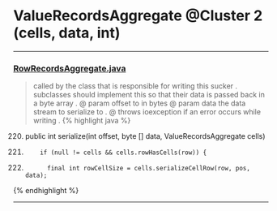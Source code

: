 # ValueRecordsAggregate @Cluster 2 (cells, data, int)

***

### [RowRecordsAggregate.java](https://searchcode.com/codesearch/view/15642594/)
> called by the class that is responsible for writing this sucker . subclasses should implement this so that their data is passed back in a byte array . @ param offset to in bytes @ param data the data stream to serialize to . @ throws ioexception if an error occurs while writing . 
{% highlight java %}
220. public int serialize(int offset, byte [] data, ValueRecordsAggregate cells)
240.         if (null != cells && cells.rowHasCells(row)) {
241.           final int rowCellSize = cells.serializeCellRow(row, pos, data);
{% endhighlight %}

***


